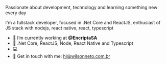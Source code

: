 Passionate about development, technology and learning something new every day

I'm a fullstack developer, focused in .Net Core and ReactJS, enthusiast of JS stack with nodejs, react native, react, typescript

- :rocket:   I’m currently working at **@EncriptaSA**
- :purple_heart:   .Net Core, ReactJS, Node, React Native and Typescript
- :computer:   
- 💬   Get in touch with me: hi@wilsonneto.com.br

